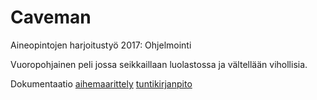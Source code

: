 # Caveman
Aineopintojen harjoitustyö 2017: Ohjelmointi

Vuoropohjainen peli jossa seikkaillaan luolastossa ja vältellään vihollisia.

Dokumentaatio
[aihemaarittely](dokumentaatio/aihemaarittely.md)
[tuntikirjanpito](dokumentaatio/tuntikirjanpito.md)
